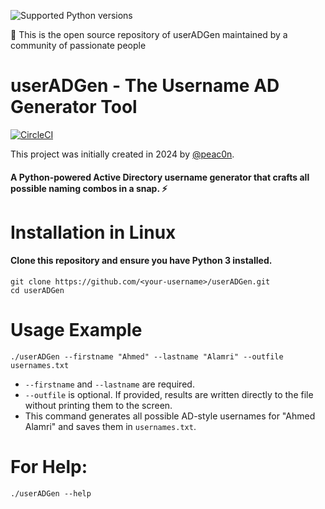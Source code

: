 ![Supported Python versions](https://img.shields.io/badge/python-3.10+-blue.svg)

🚩 This is the open source repository of userADGen maintained by a community of passionate people
# userADGen - The Username AD Generator Tool
[![CircleCI](https://circleci.com/gh/ropnop/kerbrute.svg?style=svg)](https://circleci.com/gh/ropnop/kerbrute)

This project was initially created in 2024 by [@peac0n](https://github.com/peac0n).

#### A Python-powered Active Directory username generator that crafts all possible naming combos in a snap. :zap:


# Installation in Linux
#### Clone this repository and ensure you have Python 3 installed.
```
git clone https://github.com/<your-username>/userADGen.git
cd userADGen
```


# Usage Example
```
./userADGen --firstname "Ahmed" --lastname "Alamri" --outfile usernames.txt
```
 * `--firstname` and `--lastname` are required.
 * `--outfile` is optional. If provided, results are written directly to the file without printing them to the screen.
 * This command generates all possible AD-style usernames for "Ahmed Alamri" and saves them in `usernames.txt`.


# For Help:
```
./userADGen --help
```
